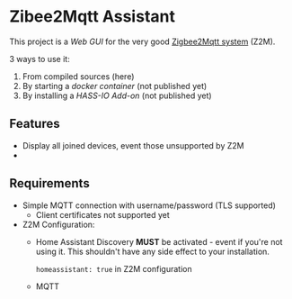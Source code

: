 # Zibee2Mqtt Assistant
This project is a _Web GUI_ for the very good [Zigbee2Mqtt system](https://www.zigbee2mqtt.io/) (Z2M).

3 ways to use it:
1. From compiled sources (here)
2. By starting a _docker container_ (not published yet)
3. By installing a _HASS-IO Add-on_ (not published yet)

## Features
* Display all joined devices, event those unsupported by Z2M
* 

## Requirements
* Simple MQTT connection with username/password (TLS supported)
  * Client certificates not supported yet
* Z2M Configuration:
  * Home Assistant Discovery **MUST** be activated - event if you're not using it.
    This shouldn't have any side effect to your installation.

    `homeassistant: true` in Z2M configuration
  * MQTT 